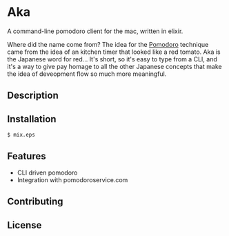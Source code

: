 # Aka

A command-line pomodoro client for the mac, written in elixir.

Where did the name come from?  The idea for the
[Pomodoro](http://pomodorotechnique.com) technique came from the idea of an
kitchen timer that looked like a red tomato.  Aka is the Japanese word for
red... It's short, so it's easy to type from a CLI, and it's a way to give
pay homage to all the other Japanese concepts that make the idea of deveopment
flow so much more meaningful.

## Description

## Installation

    $ mix.eps

## Features

 * CLI driven pomodoro
 * Integration with pomodoroservice.com


## Contributing

## License



